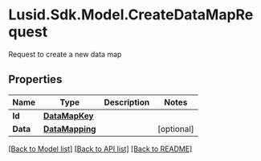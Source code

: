 # Lusid.Sdk.Model.CreateDataMapRequest
Request to create a new data map

## Properties

Name | Type | Description | Notes
------------ | ------------- | ------------- | -------------
**Id** | [**DataMapKey**](DataMapKey.md) |  | 
**Data** | [**DataMapping**](DataMapping.md) |  | [optional] 

[[Back to Model list]](../README.md#documentation-for-models) [[Back to API list]](../README.md#documentation-for-api-endpoints) [[Back to README]](../README.md)

